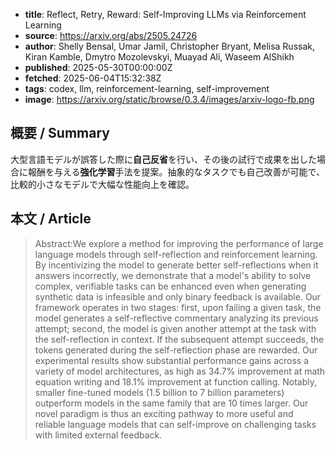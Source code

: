 <!-- metadata -->
- **title**: Reflect, Retry, Reward: Self-Improving LLMs via Reinforcement Learning
- **source**: https://arxiv.org/abs/2505.24726
- **author**: Shelly Bensal, Umar Jamil, Christopher Bryant, Melisa Russak, Kiran Kamble, Dmytro Mozolevskyi, Muayad Ali, Waseem AlShikh
- **published**: 2025-05-30T00:00:00Z
- **fetched**: 2025-06-04T15:32:38Z
- **tags**: codex, llm, reinforcement-learning, self-improvement
- **image**: https://arxiv.org/static/browse/0.3.4/images/arxiv-logo-fb.png

## 概要 / Summary
大型言語モデルが誤答した際に**自己反省**を行い、その後の試行で成果を出した場合に報酬を与える**強化学習**手法を提案。抽象的なタスクでも自己改善が可能で、比較的小さなモデルで大幅な性能向上を確認。

## 本文 / Article
> Abstract:We explore a method for improving the performance of large language models through self-reflection and reinforcement learning. By incentivizing the model to generate better self-reflections when it answers incorrectly, we demonstrate that a model's ability to solve complex, verifiable tasks can be enhanced even when generating synthetic data is infeasible and only binary feedback is available. Our framework operates in two stages: first, upon failing a given task, the model generates a self-reflective commentary analyzing its previous attempt; second, the model is given another attempt at the task with the self-reflection in context. If the subsequent attempt succeeds, the tokens generated during the self-reflection phase are rewarded. Our experimental results show substantial performance gains across a variety of model architectures, as high as 34.7% improvement at math equation writing and 18.1% improvement at function calling. Notably, smaller fine-tuned models (1.5 billion to 7 billion parameters) outperform models in the same family that are 10 times larger. Our novel paradigm is thus an exciting pathway to more useful and reliable language models that can self-improve on challenging tasks with limited external feedback.
